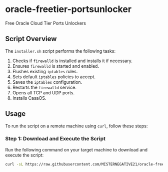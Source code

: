 # oracle-freetier-portsunlocker
Free Oracle Cloud Tier Ports Unlockers
## Script Overview

The `installer.sh` script performs the following tasks:
1. Checks if `firewalld` is installed and installs it if necessary.
2. Ensures `firewalld` is started and enabled.
3. Flushes existing `iptables` rules.
4. Sets default `iptables` policies to accept.
5. Saves the `iptables` configuration.
6. Restarts the `firewalld` service.
7. Opens all TCP and UDP ports.
8. Installs CasaOS.

## Usage

To run the script on a remote machine using `curl`, follow these steps:

### Step 1: Download and Execute the Script

Run the following command on your target machine to download and execute the script:

```sh
curl -sL https://raw.githubusercontent.com/MISTERNEGATIVE21/oracle-freetier-portsunlocker/master/installer.sh -o installer.sh && sudo chmod +x installer.sh && sudo ./installer.sh
